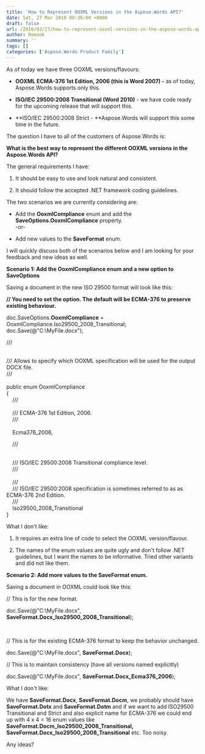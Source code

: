 ```yaml
---
title: 'How to Represent OOXML Versions in the Aspose.Words API?'
date: Sat, 27 Mar 2010 00:36:00 +0000
draft: false
url: /2010/03/27/how-to-represent-ooxml-versions-in-the-aspose-words-api/
author: Romank
summary: ''
tags: []
categories: ['Aspose.Words Product Family']
---
```


As of today we have three OOXML versions/flavours:

*   **OOXML ECMA-376 1st Edition, 2006 (this is Word 2007) -** as of today, Aspose.Words supports only this.

*   **ISO/IEC 29500:2008 Transitional (Word 2010)** \- we have code ready for the upcoming release that will support this.

*   **ISO/IEC 29500:2008 Strict - **Aspose.Words will support this some time in the future.

The question I have to all of the customers of Aspose.Words is:  

**What is the best way to represent the different OOXML versions in the Aspose.Words API?**  

The general requirements I have:

1.  It should be easy to use and look natural and consistent.

1.  It should follow the accepted .NET framework coding guidelines.

The two scenarios we are currently considering are:

*   Add the **OoxmlCompliance** enum and add the **SaveOptions.OoxmlCompliance** property.  
    \-or-

*   Add new values to the **SaveFormat** enum.

I will quickly discuss both of the scenarios below and I am looking for your feedback and new ideas as well.  

**Scenario 1: Add the OoxmlCompliance enum and a new option to SaveOptions**  

Saving a document in the new ISO 29500 format will look like this:  

**// You need to set the option. The default will be ECMA-376 to preserve existing behaviour.**

doc.SaveOptions.**OoxmlCompliance** = OoxmlCompliance.Iso29500\_2008\_Transitional;  
doc.Save(@"C:\\MyFile.docx");

/// <summary>  
/// Allows to specify which OOXML specification will be used for the output DOCX file.  
/// </summary>  
public enum OoxmlCompliance  
{  
    /// <summary>  
    /// ECMA-376 1st Edition, 2006.  
    /// </summary>  
    Ecma376\_2006,  
  
    /// <summary>  
    /// ISO/IEC 29500:2008 Transitional compliance level.  
    /// </summary>  
    /// <remarks>  
    /// ISO/IEC 29500:2008 specification is sometimes referred to as as ECMA-376 2nd Edition.  
    /// </remarks>  
    Iso29500\_2008\_Transitional  
}  
  

What I don't like:

1.  It requires an extra line of code to select the OOXML version/flavour.

1.  The names of the enum values are quite ugly and don't follow .NET guidelines, but I want the names to be informative. Tried other variants and did not like them.

**Scenario 2: Add more values to the SaveFormat enum.**  

Saving a document in OOXML could look like this:  

// This is for the new format.

doc.Save(@"C:\\MyFile.docx", **SaveFormat.Docx\_Iso29500\_2008\_Transitional**);

  
 

// This is for the existing ECMA-376 format to keep the behavior unchanged.

doc.Save(@"C:\\MyFile.docx", **SaveFormat.Docx**);

// This is to maintain consistency (have all versions named explicitly)

doc.Save(@"C:\\MyFile.docx", **SaveFormat.Docx\_Ecma376\_2006**);  
  
  

What I don't like:  

We have **SaveFormat.Docx**, **SaveFormat.Docm**, we probably should have **SaveFormat.Dotx** and **SaveFormat.Dotm** and if we want to add ISO29500 Transitional and Strict and also explicit name for ECMA-376 we could end up with 4 x 4 = 16 enum values like **SaveFormat.Docm\_Iso29500\_2008\_Transitional, SaveFormat.Docx\_Iso29500\_2008\_Transitional** etc. Too noisy.  
  

Any ideas?








